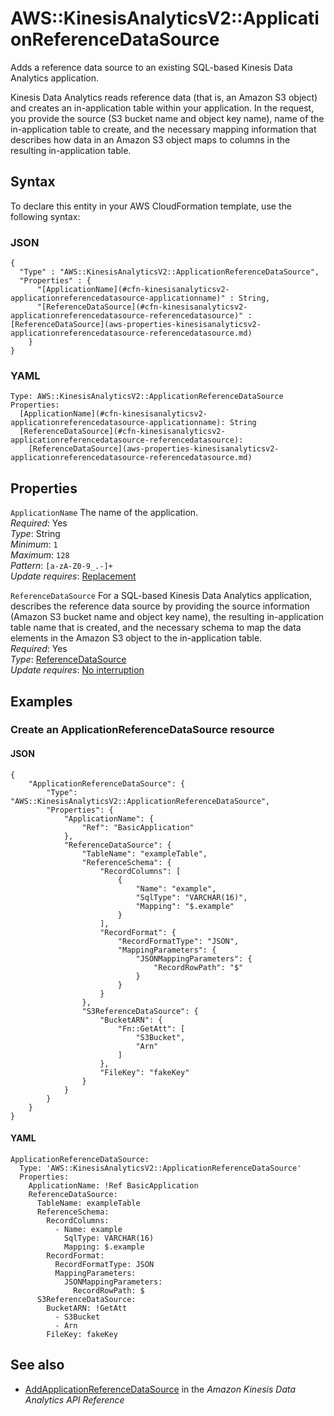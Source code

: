# AWS::KinesisAnalyticsV2::ApplicationReferenceDataSource<a name="aws-resource-kinesisanalyticsv2-applicationreferencedatasource"></a>

Adds a reference data source to an existing SQL\-based Kinesis Data Analytics application\.

Kinesis Data Analytics reads reference data \(that is, an Amazon S3 object\) and creates an in\-application table within your application\. In the request, you provide the source \(S3 bucket name and object key name\), name of the in\-application table to create, and the necessary mapping information that describes how data in an Amazon S3 object maps to columns in the resulting in\-application table\.

## Syntax<a name="aws-resource-kinesisanalyticsv2-applicationreferencedatasource-syntax"></a>

To declare this entity in your AWS CloudFormation template, use the following syntax:

### JSON<a name="aws-resource-kinesisanalyticsv2-applicationreferencedatasource-syntax.json"></a>

```
{
  "Type" : "AWS::KinesisAnalyticsV2::ApplicationReferenceDataSource",
  "Properties" : {
      "[ApplicationName](#cfn-kinesisanalyticsv2-applicationreferencedatasource-applicationname)" : String,
      "[ReferenceDataSource](#cfn-kinesisanalyticsv2-applicationreferencedatasource-referencedatasource)" : [ReferenceDataSource](aws-properties-kinesisanalyticsv2-applicationreferencedatasource-referencedatasource.md)
    }
}
```

### YAML<a name="aws-resource-kinesisanalyticsv2-applicationreferencedatasource-syntax.yaml"></a>

```
Type: AWS::KinesisAnalyticsV2::ApplicationReferenceDataSource
Properties: 
  [ApplicationName](#cfn-kinesisanalyticsv2-applicationreferencedatasource-applicationname): String
  [ReferenceDataSource](#cfn-kinesisanalyticsv2-applicationreferencedatasource-referencedatasource): 
    [ReferenceDataSource](aws-properties-kinesisanalyticsv2-applicationreferencedatasource-referencedatasource.md)
```

## Properties<a name="aws-resource-kinesisanalyticsv2-applicationreferencedatasource-properties"></a>

`ApplicationName`  <a name="cfn-kinesisanalyticsv2-applicationreferencedatasource-applicationname"></a>
The name of the application\.  
*Required*: Yes  
*Type*: String  
*Minimum*: `1`  
*Maximum*: `128`  
*Pattern*: `[a-zA-Z0-9_.-]+`  
*Update requires*: [Replacement](https://docs.aws.amazon.com/AWSCloudFormation/latest/UserGuide/using-cfn-updating-stacks-update-behaviors.html#update-replacement)

`ReferenceDataSource`  <a name="cfn-kinesisanalyticsv2-applicationreferencedatasource-referencedatasource"></a>
For a SQL\-based Kinesis Data Analytics application, describes the reference data source by providing the source information \(Amazon S3 bucket name and object key name\), the resulting in\-application table name that is created, and the necessary schema to map the data elements in the Amazon S3 object to the in\-application table\.  
*Required*: Yes  
*Type*: [ReferenceDataSource](aws-properties-kinesisanalyticsv2-applicationreferencedatasource-referencedatasource.md)  
*Update requires*: [No interruption](https://docs.aws.amazon.com/AWSCloudFormation/latest/UserGuide/using-cfn-updating-stacks-update-behaviors.html#update-no-interrupt)

## Examples<a name="aws-resource-kinesisanalyticsv2-applicationreferencedatasource--examples"></a>

### Create an ApplicationReferenceDataSource resource<a name="aws-resource-kinesisanalyticsv2-applicationreferencedatasource--examples--Create_an_ApplicationReferenceDataSource_resource"></a>

#### JSON<a name="aws-resource-kinesisanalyticsv2-applicationreferencedatasource--examples--Create_an_ApplicationReferenceDataSource_resource--json"></a>

```
{
    "ApplicationReferenceDataSource": {
        "Type": "AWS::KinesisAnalyticsV2::ApplicationReferenceDataSource",
        "Properties": {
            "ApplicationName": {
                "Ref": "BasicApplication"
            },
            "ReferenceDataSource": {
                "TableName": "exampleTable",
                "ReferenceSchema": {
                    "RecordColumns": [
                        {
                            "Name": "example",
                            "SqlType": "VARCHAR(16)",
                            "Mapping": "$.example"
                        }
                    ],
                    "RecordFormat": {
                        "RecordFormatType": "JSON",
                        "MappingParameters": {
                            "JSONMappingParameters": {
                                "RecordRowPath": "$"
                            }
                        }
                    }
                },
                "S3ReferenceDataSource": {
                    "BucketARN": {
                        "Fn::GetAtt": [
                            "S3Bucket",
                            "Arn"
                        ]
                    },
                    "FileKey": "fakeKey"
                }
            }
        }
    }
}
```

#### YAML<a name="aws-resource-kinesisanalyticsv2-applicationreferencedatasource--examples--Create_an_ApplicationReferenceDataSource_resource--yaml"></a>

```
ApplicationReferenceDataSource:
  Type: 'AWS::KinesisAnalyticsV2::ApplicationReferenceDataSource'
  Properties:
    ApplicationName: !Ref BasicApplication
    ReferenceDataSource:
      TableName: exampleTable
      ReferenceSchema:
        RecordColumns:
          - Name: example
            SqlType: VARCHAR(16)
            Mapping: $.example
        RecordFormat:
          RecordFormatType: JSON
          MappingParameters:
            JSONMappingParameters:
              RecordRowPath: $
      S3ReferenceDataSource:
        BucketARN: !GetAtt 
          - S3Bucket
          - Arn
        FileKey: fakeKey
```

## See also<a name="aws-resource-kinesisanalyticsv2-applicationreferencedatasource--seealso"></a>
+  [AddApplicationReferenceDataSource](https://docs.aws.amazon.com/kinesisanalytics/latest/apiv2/API_AddApplicationReferenceDataSource.html) in the *Amazon Kinesis Data Analytics API Reference* 